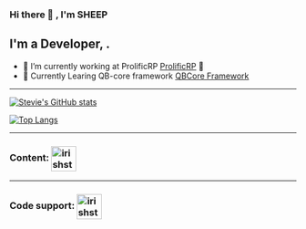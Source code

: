 ### Hi there 👋 , I'm SHEEP 

## I'm a Developer, .

- 🌱 I’m currently working at ProlificRP [ProlificRP] 🤣
- 👯 Currently Learing QB-core framework [QBCore Framework][QBCore]

---

[![Stevie's GitHub stats](https://github-readme-stats.vercel.app/api?username=sheep3917&theme=radical)](https://github.com/sheep3917)

[![Top Langs](https://github-readme-stats.vercel.app/api/top-langs/?username=sheep3917&layout=compact&theme=radical)](https://github.com/sheep3917)

---

### Content: [<img align="center" alt="irishstevie | YouTube" width="44px" src="https://cdn.jsdelivr.net/npm/simple-icons@v3/icons/twitch.svg" />][Twitch]

---

### Code support: [<img align="center" alt="irishstevie | Twitter" width="44px" src="https://cdn.jsdelivr.net/npm/simple-icons@v3/icons/discord.svg" />][discord]


[website]: https://discord.gg/Uf3pycqG/
[QBCore]: https://discord.gg/qbcore
[discord]: https://discord.gg/Uf3pycqG
[Twitch]: https://www.twitch.tv/sheep3917
[ProlificRP]: https://discord.gg/prolific
